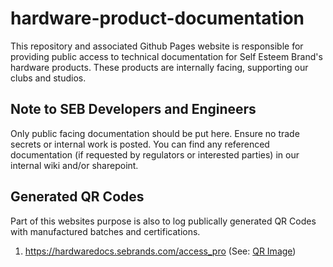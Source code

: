 # hardware-product-documentation

This repository and associated Github Pages website is responsible for providing public access to technical documentation for Self Esteem Brand's hardware products. These products are internally facing, supporting our clubs and studios.

## Note to SEB Developers and Engineers

Only public facing documentation should be put here. Ensure no trade secrets or internal work is posted. You can find any referenced documentation (if requested by regulators or interested parties) in our internal wiki and/or sharepoint.

## Generated QR Codes

Part of this websites purpose is also to log publically generated QR Codes with manufactured batches and certifications.

1. https://hardwaredocs.sebrands.com/access_pro (See: [QR Image](generated_qr_codes/ap.png))